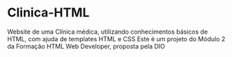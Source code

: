 # Clinica-HTML
Website de uma Clínica médica, utilizando conhecimentos básicos de HTML, com ajuda de templates HTML e CSS
Este é um projeto do Módulo 2 da Formação HTML Web Developer, proposta pela DIO
